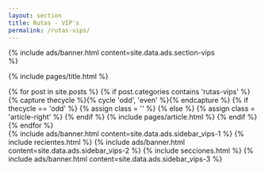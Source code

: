 ```yaml
---
layout: section
title: Rutas - VIP's
permalink: /rutas-vips/
---
```


{% 
  include ads/banner.html 
  content=site.data.ads.section-vips  
%}

{% include pages/title.html %}

<!-- blog post -->
<section class="section">
  <div class="container maxw">
    <div class="row">
      <div class="col-lg-9">
        {% for post in site.posts %}
        {% if post.categories contains 'rutas-vips' %}
        {% capture thecycle %}{% cycle 'odd', 'even' %}{% endcapture %}
        {% if thecycle == 'odd' %}
        {% assign class = '' %}
        {% else %}
        {% assign class = 'article-right' %}
        {% endif %}
          {% include pages/article.html %}
        {% endif %}
        {% endfor %}
      </div> 
      <div class="col-lg-3">
        {% 
          include ads/banner.html 
          content=site.data.ads.sidebar_vips-1  
        %}
        {% include recientes.html %}
        {% 
          include ads/banner.html 
          content=site.data.ads.sidebar_vips-2
        %}
        {% include secciones.html %}
        {% 
          include ads/banner.html 
          content=site.data.ads.sidebar_vips-3
        %}
      </div> 
    </div>
  </div>
</section>
<!-- /blog post -->